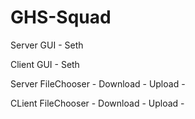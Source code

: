 # GHS-Squad

Server GUI - Seth

Client GUI - Seth

Server
FileChooser - 
Download - 
Upload - 

CLient
FileChooser - 
Download - 
Upload - 
